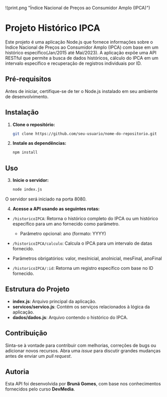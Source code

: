 !(print.png "Índice Nacional de Preços ao Consumidor Amplo (IPCA)")

# Projeto Histórico IPCA

Este projeto é uma aplicação Node.js que fornece informações sobre o Índice Nacional de Preços ao Consumidor Amplo (IPCA) com base em um histórico específico(Jan/2015 até Mai/2023). A aplicação expõe uma API RESTful que permite a busca de dados históricos, cálculo do IPCA em um intervalo específico e recuperação de registros individuais por ID.

## Pré-requisitos

Antes de iniciar, certifique-se de ter o Node.js instalado em seu ambiente de desenvolvimento.

## Instalação

1. **Clone o repositório:**

   ```bash
   git clone https://github.com/seu-usuario/nome-do-repositorio.git

2. **Instale as dependências:**

   ```bash
   npm install

## Uso

3. **Inicie o servidor:**

      ```bash
      node index.js   
O servidor será iniciado na porta 8080.   

4. **Acesse a API usando as seguintes rotas:**

- `/historicoIPCA`: Retorna o histórico completo do IPCA ou um histórico específico para um ano fornecido como parâmetro.   

  - Parâmetro opcional: ano (formato: YYYY)   
  
 - `/historicoIPCA/calculo`: Calcula o IPCA para um intervalo de datas fornecido.   

  - Parâmetros obrigatórios: valor, mesInicial, anoInicial, mesFinal, anoFinal

- `/historicoIPCA/:id`: Retorna um registro específico com base no ID fornecido.

## Estrutura do Projeto

- **index.js**: Arquivo principal da aplicação.
- **servicos/servico.js**: Contém os serviços relacionados à lógica da aplicação.
- **dados/dados.js**: Arquivo contendo o histórico do IPCA.

## Contribuição

Sinta-se à vontade para contribuir com melhorias, correções de bugs ou adicionar novos recursos. Abra uma *issue* para discutir grandes mudanças antes de enviar um *pull request*.

## Autoria

Esta API foi desenvolvida por **Brunä Gomes**, com base nos conhecimentos fornecidos pelo curso **DevMedia**.
